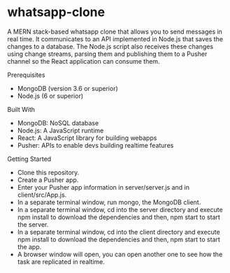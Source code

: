 # whatsapp-clone
A MERN stack-based whatsapp clone that allows you to send messages in real time. 
It communicates to an API implemented in Node.js that saves the changes to a database. The Node.js script also receives these changes using change streams, parsing them and publishing them to a Pusher channel so the React application can consume them.

Prerequisites
 -  MongoDB (version 3.6 or superior)
 -  Node.js (6 or superior)

Built With
 - MongoDB: NoSQL database
 -  Node.js: A JavaScript runtime
 -  React: A JavaScript library for building webapps
 -  Pusher: APIs to enable devs building realtime features
 
 Getting Started
 -  Clone this repository.
 -  Create a Pusher app.
 -  Enter your Pusher app information in server/server.js and in client/src/App.js.
 -  In a separate terminal window, run mongo, the MongoDB client.
 -  In a separate terminal window, cd into the server directory and execute npm install to download the dependencies and then, npm start to start the server.
 -  In a separate terminal window, cd into the client directory and execute npm install to download the dependencies and then, npm start to start the app.
 -  A browser window will open, you can open another one to see how the task are replicated in realtime.
